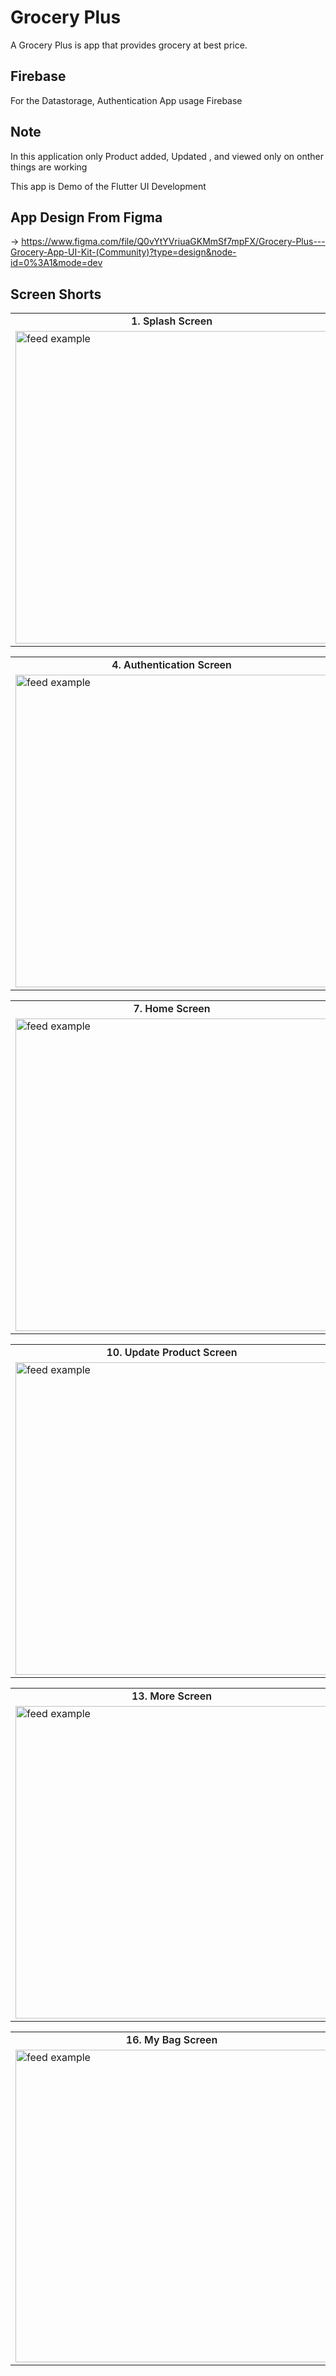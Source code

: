 # Grocery Plus

A Grocery Plus is app that provides grocery at best price.
    
## Firebase

For the Datastorage, Authentication App usage Firebase

## Note 

In this application only Product added, Updated , and viewed only on onther things are working

This app is Demo of the Flutter UI Development

## App Design From Figma
-> https://www.figma.com/file/Q0vYtYVriuaGKMmSf7mpFX/Grocery-Plus---Grocery-App-UI-Kit-(Community)?type=design&node-id=0%3A1&mode=dev
    
## Screen Shorts

<table align="center">
    <tr>
        <td align="center" style="font-weight: 600;">1. Splash Screen</td>
        <td align="center" style="font-weight: 600;">2. Mobile Number Screen</td>
        <td align="center" style="font-weight: 600;">3. Password Screen</td>
            </tr>
            <tr>
        <td>
            <a target="_blank" rel="noopener noreferrer nofollow" href="https://iili.io/JHbv8ZX.jpg"><img src="https://iili.io/JHbv8ZX.jpg" alt="feed example" width="auto" height="500px" style="max-width: 100%;"></a>
        </td>
        <td>
            <a target="_blank" rel="noopener noreferrer nofollow" href="https://iili.io/JHbv6Ff.jpg"><img src="https://iili.io/JHbv6Ff.jpg" alt="feed example" width="auto" height="500px" style="max-width: 100%;"></a>
    
  </td>
        <td>
            <a target="_blank" rel="noopener noreferrer nofollow" href="https://iili.io/JHbvtt9.jpg"><img src="https://iili.io/JHbvtt9.jpg" alt="feed example" width="auto" height="500px" style="max-width: 100%;"></a>
    
  </td>
    </tr>
</table>
<table align="center">
    <tr>
        <td align="center" style="font-weight: 600;">4. Authentication Screen</td>
        <td align="center" style="font-weight: 600;">5. Intormation Screen</td>
        <td align="center" style="font-weight: 600;">6. New Password Screen</td>
            </tr>
            <tr>
        <td>
            <a target="_blank" rel="noopener noreferrer nofollow" href="https://iili.io/JHb89Fj.jpg"><img src="https://iili.io/JHb89Fj.jpg" alt="feed example" width="auto" height="500px" style="max-width: 100%;"></a>
        </td>
        <td>
            <a target="_blank" rel="noopener noreferrer nofollow" href="https://iili.io/JHb83AB.jpg"><img src="https://iili.io/JHb83AB.jpg" alt="feed example" width="auto" height="500px" style="max-width: 100%;"></a>
    
 </td>
        <td>
            <a target="_blank" rel="noopener noreferrer nofollow" href="https://iili.io/JHb8qoF.jpg"><img src="https://iili.io/JHb8qoF.jpg" alt="feed example" width="auto" height="500px" style="max-width: 100%;"></a>
    
  </td>
    </tr>
</table>
<table align="center">
    <tr>
        <td align="center" style="font-weight: 600;">7. Home Screen</td>
        <td align="center" style="font-weight: 600;">8. Snacks Screen</td>
        <td align="center" style="font-weight: 600;">9. Admin Screen</td>
            </tr>
            <tr>
        <td>
            <a target="_blank" rel="noopener noreferrer nofollow" href="https://iili.io/JHb8CPa.jpg"><img src="https://iili.io/JHb8CPa.jpg" alt="feed example" width="auto" height="500px" style="max-width: 100%;"></a>
        </td>
        <td>
            <a target="_blank" rel="noopener noreferrer nofollow" href="https://iili.io/JHb8Rtt.jpg"><img src="https://iili.io/JHb8Rtt.jpg" alt="feed example" width="auto" height="500px" style="max-width: 100%;"></a>
    
 </td>
        <td>
            <a target="_blank" rel="noopener noreferrer nofollow" href="https://iili.io/JHb81S4.md.jpg"><img src="https://iili.io/JHb81S4.md.jpg" alt="feed example" width="auto" height="500px" style="max-width: 100%;"></a>
    
  </td>
    </tr>
</table>
<table align="center">
    <tr>
        <td align="center" style="font-weight: 600;">10. Update Product Screen</td>
        <td align="center" style="font-weight: 600;">11. Product Add Screen</td>
        <td align="center" style="font-weight: 600;">12. My Bag Screen</td>
            </tr>
            <tr>
        <td>
            <a target="_blank" rel="noopener noreferrer nofollow" href="https://iili.io/JHb8WD7.md.jpg"><img src="https://iili.io/JHb8WD7.md.jpg" alt="feed example" width="auto" height="500px" style="max-width: 100%;"></a>
        </td>
        <td>
            <a target="_blank" rel="noopener noreferrer nofollow" href="https://iili.io/JHb8OKb.md.jpg"><img src="https://iili.io/JHb8OKb.md.jpg" alt="feed example" width="auto" height="500px" style="max-width: 100%;"></a>
    
 </td>
        <td>
            <a target="_blank" rel="noopener noreferrer nofollow" href="https://iili.io/JHb88HQ.md.jpg"><img src="https://iili.io/JHb88HQ.md.jpg alt="feed example" width="auto" height="500px" style="max-width: 100%;"></a>
    
  </td>
    </tr>
</table>
<table align="center">
    <tr>
        <td align="center" style="font-weight: 600;">13. More Screen</td>
        <td align="center" style="font-weight: 600;">14. EditProfile Screen</td>
        <td align="center" style="font-weight: 600;">15. My addresses Screen</td>
            </tr>
            <tr>
        <td>
            <a target="_blank" rel="noopener noreferrer nofollow" href="https://iili.io/JHb86WF.md.jpg"><img src="https://iili.io/JHb86WF.md.jpg" alt="feed example" width="auto" height="500px" style="max-width: 100%;"></a>
        </td>
        <td>
            <a target="_blank" rel="noopener noreferrer nofollow" href="https://iili.io/JHb8QUv.md.jpg"><img src="https://iili.io/JHb8QUv.md.jpg" alt="feed example" width="auto" height="500px" style="max-width: 100%;"></a>
    
 </td>
        <td>
            <a target="_blank" rel="noopener noreferrer nofollow" href="https://iili.io/JHbSHsn.md.jpg"><img src="https://iili.io/JHbSHsn.md.jpg" alt="feed example" width="auto" height="500px" style="max-width: 100%;"></a>
    
  </td>
    </tr>
</table>
<table align="center">
    <tr>
        <td align="center" style="font-weight: 600;">16. My Bag Screen</td>
        <td align="center" style="font-weight: 600;">17. Whish List Screen</td>
            </tr>
            <tr>
        <td>
            <a target="_blank" rel="noopener noreferrer nofollow" href="https://iili.io/JHbSnz7.md.jpg"><img src="https://iili.io/JHbSnz7.md.jpg" alt="feed example" width="auto" height="500px" style="max-width: 100%;"></a>
        </td>
        <td>
            <a target="_blank" rel="noopener noreferrer nofollow" href="https://iili.io/JHbS7eV.md.jpg"><img src="https://iili.io/JHbS7eV.md.jpg" alt="feed example" width="auto" height="500px" style="max-width: 100%;"></a>
    
 </td>
    </tr>
</table>


